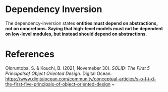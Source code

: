 # Dependency Inversion 

The dependency-inversion states 
**entities must depend on abstractions, 
not on concretions. Saying that high-level 
models must not be dependent on low-level 
modules, but instead should depend on 
abstractions**. 

# References  
Oloruntoba, S. & Kouchi, B. (2021, Novemeber 30). *SOLID: The First 5 Principalsof Object Oriented Design*. Digital Ocean. <https://www.digitalocean.com/community/conceptual-articles/s-o-l-i-d-the-first-five-principals-of-object-oriented-design>
~                                                               
